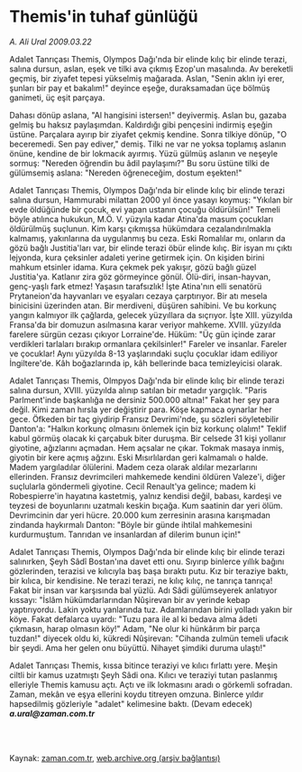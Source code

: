 # Themis'in tuhaf günlüğü

*A. Ali Ural 2009.03.22*

<td class="columnist-detail">
<p>Adalet Tanrıçası Themis, Olympos Dağı'nda bir elinde kılıç bir elinde terazi, salına dursun, aslan, eşek ve tilki ava çıkmış Ezop'un masalında. Av bereketli geçmiş, bir ziyafet tepesi yükselmiş mağarada. Aslan, "Senin aklın iyi erer, şunları bir pay et bakalım!" deyince eşeğe, duraksamadan üçe bölmüş ganimeti, üç eşit parçaya.</p>
<p>
<div id="haberMetinDiv">
<p>Dahası dönüp aslana, "Al hangisini istersen!" deyivermiş. Aslan bu, gazaba gelmiş bu haksız paylaşımdan. Kaldırdığı gibi pençesini indirmiş eşeğin üstüne. Parçalara ayırıp bir ziyafet çekmiş kendine. Sonra tilkiye dönüp, "O beceremedi. Sen pay ediver," demiş. Tilki ne var ne yoksa toplamış aslanın önüne, kendine de bir lokmacık ayırmış. Yüzü gülmüş aslanın ve neşeyle sormuş: "Nereden öğrendin bu âdil paylaşımı?" Bu soru üstüne tilki de gülümsemiş aslana: "Nereden öğreneceğim, dostum eşekten!"
<p>Adalet Tanrıçası Themis, Olympos Dağı'nda bir elinde kılıç bir elinde terazi salına dursun, Hammurabi milattan 2000 yıl önce yasayı koymuş: "Yıkılan bir evde öldüğünde bir çocuk, evi yapan ustanın çocuğu öldürülsün!" Temeli böyle atılınca hukukun, M.Ö. V. yüzyıla kadar Atina'da masum çocukları öldürülmüş suçlunun. Kim karşı çıkmışsa hükümdara cezalandırılmakla kalmamış, yakınlarına da uygulanmış bu ceza. Eski Romalılar mı, onların da gözü bağlı Justitia'ları var, bir elinde terazi öbür elinde kılıç. Bir isyan mı çıktı lejyonda, kura çeksinler adaleti yerine getirmek için. On kişiden birini mahkum etsinler idama. Kura çekmek pek yakışır, gözü bağlı güzel Justitia'ya. Katlanır zira göz görmeyince gönül. Ölü-diri, insan-hayvan, genç-yaşlı fark etmez! Yaşasın tarafsızlık! İşte Atina'nın elli senatörü Prytaneion'da hayvanları ve eşyaları cezaya çarptırıyor. Bir atı mesela binicisini üzerinden atan. Bir merdiveni, düşüren sahibini. Ve bu korkunç yangın kalmıyor ilk çağlarda, gelecek yüzyıllara da sıçrıyor. İşte XIII. yüzyılda Fransa'da bir domuzun asılmasına karar veriyor mahkeme. XVIII. yüzyılda farelere sürgün cezası çıkıyor Lorraine'de. Hüküm: "Üç gün içinde zarar verdikleri tarlaları bırakıp ormanlara çekilsinler!" Fareler ve insanlar. Fareler ve çocuklar! Aynı yüzyılda 8-13 yaşlarındaki suçlu çocuklar idam ediliyor İngiltere'de. Kâh boğazlarında ip, kâh bellerinde baca temizleyicisi olarak.
<p>Adalet Tanrıçası Themis, Olmpyos Dağı'nda bir elinde kılıç bir elinde terazi salına dursun, XVIII. yüzyılda alınıp satılan bir metadır yargıçlık. "Paris Parlment'inde başkanlığa ne dersiniz 500.000 altına!" Fakat her şey para değil. Kimi zaman hırsla yer değiştirir para. Köşe kapmaca oynarlar her gece. Öfkeden bir taç giydirip Fransız Devrimi'nde, şu sözleri söyletebilir Danton'a: "Halkın korkunç olmasını önlemek için biz korkunç olalım!" Teklif kabul görmüş olacak ki çarçabuk biter duruşma. Bir celsede 31 kişi yollanır giyotine, ağızlarını açmadan. Hem açsalar ne çıkar. Tokmak masaya inmiş, giyotin bir kere açmış ağzını. Eski Mısırlılardan geri kalmamalı o halde. Madem yargıladılar ölülerini. Madem ceza olarak aldılar mezarlarını ellerinden. Fransız devrimcileri mahkemede kendini öldüren Valeze'i, diğer suçlularla göndermeli giyotine. Cecil Renault'ya gelince; madem ki Robespierre'in hayatına kastetmiş, yalnız kendisi değil, babası, kardeşi ve teyzesi de boyunlarını uzatmalı keskin bıçağa. Kum saatinin dar yeri ölüm. Devrimcinin dar yeri hücre. 20.000 kum zerresinin arasına karışmadan zindanda haykırmalı Danton: "Böyle bir günde ihtilal mahkemesini kurdurmuştum. Tanrıdan ve insanlardan af dilerim bunun için!"
<p>Adalet Tanrıçası Themis, Olympos Dağı'nda bir elinde kılıç bir elinde terazi salınırken, Şeyh Sâdî Bostan'ına davet etti onu. Sıyırıp binlerce yıllık bağını gözlerinden, terazisi ve kılıcıyla baş başa bıraktı putu. Kız bir teraziye baktı, bir kılıca, bir kendisine. Ne terazi terazi, ne kılıç kılıç, ne tanrıça tanrıça! Fakat bir insan var karşısında bal yüzlü. Adı Sâdi gülümseyerek anlatıyor kıssayı: "İslâm hükümdarlarından Nûşirevan bir av yerinde kebap yaptırıyordu. Lakin yoktu yanlarında tuz. Adamlarından birini yolladı yakın bir köye. Fakat defalarca uyardı: "Tuzu para ile al ki bedava alma âdeti çıkmasın, harap olmasın köy!" Adam, "Ne olur ki hünkârım bir parça tuzdan!" diyecek oldu ki, kükredi Nûşirevan: "Cihanda zulmün temeli ufacık bir şeydi. Ama her gelen onu büyüttü. Nihayet şimdiki duruma ulaştı!"
<p>Adalet Tanrıçası Themis, kıssa bitince teraziyi ve kılıcı fırlattı yere. Meşin ciltli bir kamus uzatmıştı Şeyh Sâdi ona. Kılıcı ve teraziyi tutan paslanmış elleriyle Themis kamusu açtı. Açtı ve ilk lokmasını aradı o görkemli sofradan. Zaman, mekân ve eşya ellerini koydu titreyen omzuna. Binlerce yıldır hapsedilmiş gözleriyle "adalet" kelimesine baktı. (Devam edecek) <i><b>a.ural@zaman.com.tr</b></i></p></p></p></p></p></div>
</p>


<p><br>
		 </br></p></td>

Kaynak: [zaman.com.tr](http://zaman.com.tr/yazar.do?yazino=828335), [web.archive.org (arşiv bağlantısı)](http://web.archive.org/web/20120101120823/http://zaman.com.tr:80/yazar.do?yazino=828335)
